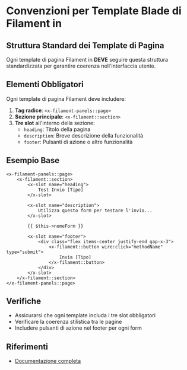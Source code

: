 # Convenzioni per Template Blade di Filament in 

## Struttura Standard dei Template di Pagina

Ogni template di pagina Filament in  **DEVE** seguire questa struttura standardizzata per garantire coerenza nell'interfaccia utente.

## Elementi Obbligatori

Ogni template di pagina Filament deve includere:

1. **Tag radice**: `<x-filament-panels::page>`
2. **Sezione principale**: `<x-filament::section>`
3. **Tre slot** all'interno della sezione:
   - `heading`: Titolo della pagina
   - `description`: Breve descrizione della funzionalità
   - `footer`: Pulsanti di azione o altre funzionalità

## Esempio Base

```blade
<x-filament-panels::page>
    <x-filament::section>
        <x-slot name="heading">
            Test Invio [Tipo]
        </x-slot>

        <x-slot name="description">
            Utilizza questo form per testare l'invio...
        </x-slot>

        {{ $this->nomeForm }}

        <x-slot name="footer">
            <div class="flex items-center justify-end gap-x-3">
                <x-filament::button wire:click="methodName" type="submit">
                    Invia [Tipo]
                </x-filament::button>
            </div>
        </x-slot>
    </x-filament::section>
</x-filament-panels::page>
```

## Verifiche

- Assicurarsi che ogni template includa i tre slot obbligatori
- Verificare la coerenza stilistica tra le pagine
- Includere pulsanti di azione nel footer per ogni form

## Riferimenti
- [Documentazione completa](/var/www/html//laravel/Modules/Notify/docs/FILAMENT_TEMPLATE_CONVENTIONS.md)
